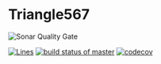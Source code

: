 # Triangle567
![Sonar Quality Gate](https://sonarcloud.io/api/project_badges/quality_gate?project=kxue4-Triangle%3Amaster)

[![Lines](https://sonarcloud.io/api/project_badges/measure?project=kxue4-Triangle%3Amaster&metric=ncloc)](https://sonarcloud.io/organizations/kxue4/projects)
[![build status of master](https://travis-ci.org/kxue4/Triangle567.svg?branch=master)](https://travis-ci.org/kxue4/Triangle567) [![codecov](https://codecov.io/gh/kxue4/Triangle567/branch/code-coverage/graph/badge.svg)](https://codecov.io/gh/kxue4/Triangle567)
